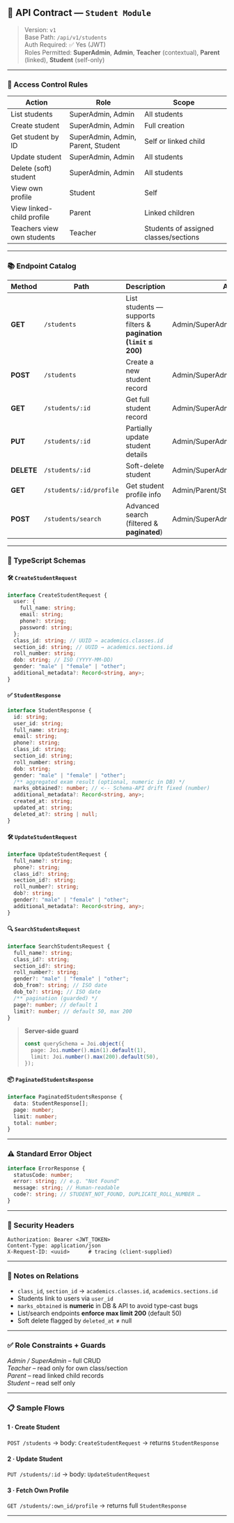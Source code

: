## 📘 API Contract — `Student Module`

> Version: `v1`  
> Base Path: `/api/v1/students`  
> Auth Required: ✅ Yes (JWT)  
> Roles Permitted: **SuperAdmin**, **Admin**, **Teacher** (contextual), **Parent** (linked), **Student** (self-only)

---

### 🔐 Access Control Rules

| Action                     | Role                               | Scope                                 |
| -------------------------- | ---------------------------------- | ------------------------------------- |
| List students              | SuperAdmin, Admin                  | All students                          |
| Create student             | SuperAdmin, Admin                  | Full creation                         |
| Get student by ID          | SuperAdmin, Admin, Parent, Student | Self or linked child                  |
| Update student             | SuperAdmin, Admin                  | All students                          |
| Delete (soft) student      | SuperAdmin, Admin                  | All students                          |
| View own profile           | Student                            | Self                                  |
| View linked-child profile  | Parent                             | Linked children                       |
| Teachers view own students | Teacher                            | Students of assigned classes/sections |

---

### 📚 Endpoint Catalog

| Method     | Path                    | Description                                                       | Auth & Roles                            |
| ---------- | ----------------------- | ----------------------------------------------------------------- | --------------------------------------- |
| **GET**    | `/students`             | List students — supports filters & **pagination (`limit` ≤ 200)** | Admin/SuperAdmin                        |
| **POST**   | `/students`             | Create a new student record                                       | Admin/SuperAdmin                        |
| **GET**    | `/students/:id`         | Get full student record                                           | Admin/SuperAdmin/Parent/Student/Teacher |
| **PUT**    | `/students/:id`         | Partially update student details                                  | Admin/SuperAdmin                        |
| **DELETE** | `/students/:id`         | Soft-delete student                                               | Admin/SuperAdmin                        |
| **GET**    | `/students/:id/profile` | Get student profile info                                          | Admin/Parent/Student/Teacher            |
| **POST**   | `/students/search`      | Advanced search (filtered & **paginated**)                        | Admin/SuperAdmin                        |

---

### 🧾 TypeScript Schemas

#### 🛠️ `CreateStudentRequest`

```ts
interface CreateStudentRequest {
  user: {
    full_name: string;
    email: string;
    phone?: string;
    password: string;
  };
  class_id: string; // UUID → academics.classes.id
  section_id: string; // UUID → academics.sections.id
  roll_number: string;
  dob: string; // ISO (YYYY-MM-DD)
  gender: "male" | "female" | "other";
  additional_metadata?: Record<string, any>;
}
```

#### ✅ `StudentResponse`

```ts
interface StudentResponse {
  id: string;
  user_id: string;
  full_name: string;
  email: string;
  phone?: string;
  class_id: string;
  section_id: string;
  roll_number: string;
  dob: string;
  gender: "male" | "female" | "other";
  /** aggregated exam result (optional, numeric in DB) */
  marks_obtained?: number; // <-- Schema-API drift fixed (number)
  additional_metadata?: Record<string, any>;
  created_at: string;
  updated_at: string;
  deleted_at?: string | null;
}
```

#### 🛠️ `UpdateStudentRequest`

```ts
interface UpdateStudentRequest {
  full_name?: string;
  phone?: string;
  class_id?: string;
  section_id?: string;
  roll_number?: string;
  dob?: string;
  gender?: "male" | "female" | "other";
  additional_metadata?: Record<string, any>;
}
```

#### 🔍 `SearchStudentsRequest`

```ts
interface SearchStudentsRequest {
  full_name?: string;
  class_id?: string;
  section_id?: string;
  roll_number?: string;
  gender?: "male" | "female" | "other";
  dob_from?: string; // ISO date
  dob_to?: string; // ISO date
  /** pagination (guarded) */
  page?: number; // default 1
  limit?: number; // default 50, max 200
}
```

> **Server-side guard**
>
> ```ts
> const querySchema = Joi.object({
>   page: Joi.number().min(1).default(1),
>   limit: Joi.number().max(200).default(50),
> });
> ```

#### 📦 `PaginatedStudentsResponse`

```ts
interface PaginatedStudentsResponse {
  data: StudentResponse[];
  page: number;
  limit: number;
  total: number;
}
```

---

### ⚠️ Standard Error Object

```ts
interface ErrorResponse {
  statusCode: number;
  error: string; // e.g. "Not Found"
  message: string; // Human-readable
  code?: string; // STUDENT_NOT_FOUND, DUPLICATE_ROLL_NUMBER …
}
```

---

### 🔐 Security Headers

```http
Authorization: Bearer <JWT_TOKEN>
Content-Type: application/json
X-Request-ID: <uuid>      # tracing (client-supplied)
```

---

### 🔗 Notes on Relations

- `class_id`, `section_id` → `academics.classes.id`, `academics.sections.id`
- Students link to users via `user_id`
- `marks_obtained` is **numeric** in DB & API to avoid type-cast bugs
- List/search endpoints **enforce max limit 200** (default 50)
- Soft delete flagged by `deleted_at` ≠ null

---

### ✅ Role Constraints + Guards

_Admin / SuperAdmin_ – full CRUD  
_Teacher_ – read only for own class/section  
_Parent_ – read linked child records  
_Student_ – read self only

---

### 📋 Sample Flows

#### 1 · Create Student

`POST /students` → body: `CreateStudentRequest` → returns `StudentResponse`

#### 2 · Update Student

`PUT /students/:id` → body: `UpdateStudentRequest`

#### 3 · Fetch Own Profile

`GET /students/:own_id/profile` → returns full `StudentResponse`

---
